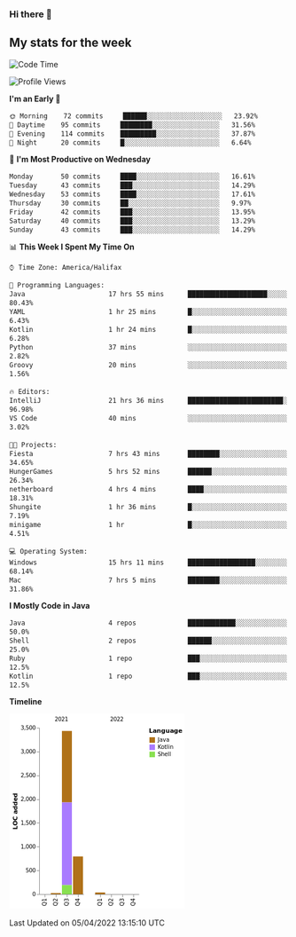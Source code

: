 ### Hi there 👋

## My stats for the week
<!--START_SECTION:waka-->
![Code Time](http://img.shields.io/badge/Code%20Time-155%20hrs%206%20mins-blue)

![Profile Views](http://img.shields.io/badge/Profile%20Views-0-blue)

**I'm an Early 🐤** 

```text
🌞 Morning    72 commits     ██████░░░░░░░░░░░░░░░░░░░   23.92% 
🌆 Daytime    95 commits     ████████░░░░░░░░░░░░░░░░░   31.56% 
🌃 Evening    114 commits    █████████░░░░░░░░░░░░░░░░   37.87% 
🌙 Night      20 commits     █░░░░░░░░░░░░░░░░░░░░░░░░   6.64%

```
📅 **I'm Most Productive on Wednesday** 

```text
Monday       50 commits     ████░░░░░░░░░░░░░░░░░░░░░   16.61% 
Tuesday      43 commits     ███░░░░░░░░░░░░░░░░░░░░░░   14.29% 
Wednesday    53 commits     ████░░░░░░░░░░░░░░░░░░░░░   17.61% 
Thursday     30 commits     ██░░░░░░░░░░░░░░░░░░░░░░░   9.97% 
Friday       42 commits     ███░░░░░░░░░░░░░░░░░░░░░░   13.95% 
Saturday     40 commits     ███░░░░░░░░░░░░░░░░░░░░░░   13.29% 
Sunday       43 commits     ███░░░░░░░░░░░░░░░░░░░░░░   14.29%

```


📊 **This Week I Spent My Time On** 

```text
⌚︎ Time Zone: America/Halifax

💬 Programming Languages: 
Java                     17 hrs 55 mins      ████████████████████░░░░░   80.43% 
YAML                     1 hr 25 mins        █░░░░░░░░░░░░░░░░░░░░░░░░   6.43% 
Kotlin                   1 hr 24 mins        █░░░░░░░░░░░░░░░░░░░░░░░░   6.28% 
Python                   37 mins             ░░░░░░░░░░░░░░░░░░░░░░░░░   2.82% 
Groovy                   20 mins             ░░░░░░░░░░░░░░░░░░░░░░░░░   1.56%

🔥 Editors: 
IntelliJ                 21 hrs 36 mins      ████████████████████████░   96.98% 
VS Code                  40 mins             ░░░░░░░░░░░░░░░░░░░░░░░░░   3.02%

🐱‍💻 Projects: 
Fiesta                   7 hrs 43 mins       ████████░░░░░░░░░░░░░░░░░   34.65% 
HungerGames              5 hrs 52 mins       ██████░░░░░░░░░░░░░░░░░░░   26.34% 
netherboard              4 hrs 4 mins        ████░░░░░░░░░░░░░░░░░░░░░   18.31% 
Shungite                 1 hr 36 mins        █░░░░░░░░░░░░░░░░░░░░░░░░   7.19% 
minigame                 1 hr                █░░░░░░░░░░░░░░░░░░░░░░░░   4.51%

💻 Operating System: 
Windows                  15 hrs 11 mins      █████████████████░░░░░░░░   68.14% 
Mac                      7 hrs 5 mins        ████████░░░░░░░░░░░░░░░░░   31.86%

```

**I Mostly Code in Java** 

```text
Java                     4 repos             ████████████░░░░░░░░░░░░░   50.0% 
Shell                    2 repos             ██████░░░░░░░░░░░░░░░░░░░   25.0% 
Ruby                     1 repo              ███░░░░░░░░░░░░░░░░░░░░░░   12.5% 
Kotlin                   1 repo              ███░░░░░░░░░░░░░░░░░░░░░░   12.5%

```


**Timeline**

![Chart not found](https://raw.githubusercontent.com/lyndseyy/lyndseyy/main/charts/bar_graph.png) 


 Last Updated on 05/04/2022 13:15:10 UTC
<!--END_SECTION:waka-->